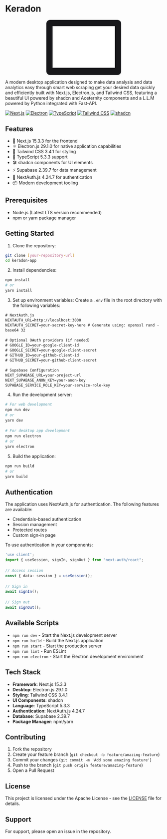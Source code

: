# Keradon 

<div align="center">
  <div style="background-color: #18181B; display: inline-block; padding: 20px; border-radius: 12px; box-shadow: 0 2px 4px rgba(0,0,0,0.1);">
    <img src="src/assets/logo-white.png" alt="Keradon Logo" width="200"/>
  </div>
</div>

A modern desktop application designed to make data analysis and data analytics easy through smart web scraping get your desired data quickly and efficiently
built with Next.js, Electron.js, and Tailwind CSS, featuring a beautiful UI powered by shadcn and Aceternity components and a L.L.M powered by Python integrated with Fast-API.

[![Next.js](https://img.shields.io/badge/Next.js-15.3.3-000000?style=flat-square&logo=next.js&logoColor=white)](https://nextjs.org/)
[![Electron](https://img.shields.io/badge/Electron-29.1.0-2C2E3B?style=flat-square&logo=electron&logoColor=white)](https://www.electronjs.org/)
[![TypeScript](https://img.shields.io/badge/TypeScript-5.3.3-1E1E1E?style=flat-square&logo=typescript&logoColor=white)](https://www.typescriptlang.org/)
[![Tailwind CSS](https://img.shields.io/badge/Tailwind_CSS-3.4.1-1E293B?style=flat-square&logo=tailwind-css&logoColor=white)](https://tailwindcss.com/)
[![shadcn](https://img.shields.io/badge/shadcn-UI-18181B?style=flat-square&logoColor=white)](https://ui.shadcn.com/)
## Features

- 🚀 Next.js 15.3.3 for the frontend
- ⚛ Electron.js 29.1.0 for native application capabilities
- 🎨 Tailwind CSS 3.4.1 for styling
- 🎯 TypeScript 5.3.3 support
- 🛠️ shadcn components for UI elements
- ⚡ Supabase 2.39.7 for data management
- 🔐 NextAuth.js 4.24.7 for authentication
- 📦 Modern development tooling

## Prerequisites

- Node.js (Latest LTS version recommended)
- npm or yarn package manager

## Getting Started

1. Clone the repository:
```bash
git clone [your-repository-url]
cd keradon-app
```

2. Install dependencies:
```bash
npm install
# or
yarn install
```

3. Set up environment variables:
Create a `.env` file in the root directory with the following variables:
```env
# NextAuth.js
NEXTAUTH_URL=http://localhost:3000
NEXTAUTH_SECRET=your-secret-key-here # Generate using: openssl rand -base64 32

# Optional OAuth providers (if needed)
# GOOGLE_ID=your-google-client-id
# GOOGLE_SECRET=your-google-client-secret
# GITHUB_ID=your-github-client-id
# GITHUB_SECRET=your-github-client-secret

# Supabase Configuration
NEXT_SUPABASE_URL=your-project-url
NEXT_SUPABASE_ANON_KEY=your-anon-key
SUPABASE_SERVICE_ROLE_KEY=your-service-role-key
```

4. Run the development server:
```bash
# For web development
npm run dev
# or
yarn dev

# For desktop app development
npm run electron
# or
yarn electron
```

5. Build the application:
```bash
npm run build
# or
yarn build
```

## Authentication

The application uses NextAuth.js for authentication. The following features are available:

- Credentials-based authentication
- Session management
- Protected routes
- Custom sign-in page

To use authentication in your components:

```typescript
'use client';
import { useSession, signIn, signOut } from "next-auth/react";

// Access session
const { data: session } = useSession();

// Sign in
await signIn();

// Sign out
await signOut();
```

## Available Scripts

- `npm run dev` - Start the Next.js development server
- `npm run build` - Build the Next.js application
- `npm run start` - Start the production server
- `npm run lint` - Run ESLint
- `npm run electron` - Start the Electron development environment

## Tech Stack

- **Framework**: Next.js 15.3.3
- **Desktop**: Electron.js 29.1.0
- **Styling**: Tailwind CSS 3.4.1
- **UI Components**: shadcn
- **Language**: TypeScript 5.3.3
- **Authentication**: NextAuth.js 4.24.7
- **Database**: Supabase 2.39.7
- **Package Manager**: npm/yarn

## Contributing

1. Fork the repository
2. Create your feature branch (`git checkout -b feature/amazing-feature`)
3. Commit your changes (`git commit -m 'Add some amazing feature'`)
4. Push to the branch (`git push origin feature/amazing-feature`)
5. Open a Pull Request

## License

This project is licensed under the Apache License - see the [LICENSE](LICENSE) file for details.


## Support

For support, please open an issue in the repository. 
